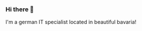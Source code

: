 ### Hi there 👋

I'm a german IT specialist located in beautiful bavaria!

<!--
**matze19999/matze19999** is a ✨ _special_ ✨ repository because its `README.md` (this file) appears on your GitHub profile.

Here are some ideas to get you started:

- 📅 I'm 20 years old
- 🔭 I’m currently working on a big telegram bot, which will be released in some months. Stay tuned!
- 💬 Languages: German & English
- 📱 [OnePlus 7Pro & Surface Pro X Owner](https://www.microsoft.com/en-us/p/surface-pro-x/8vdnrp2m6hhc?activetab=overview)
- 📫 How to reach me: Just sent me a telegram message!
- ⚡ Fun fact: My biggest dream is to own a Tesla Model 3 Performance 😍
